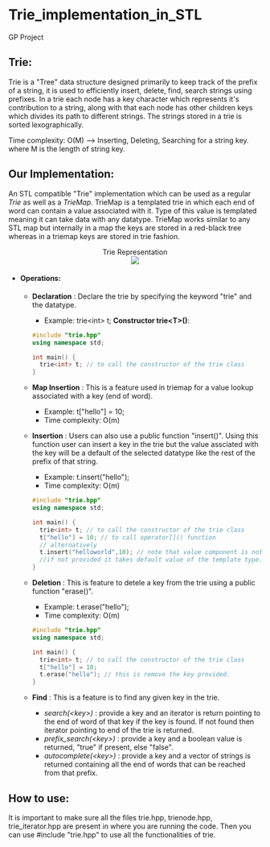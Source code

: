# Trie_implementation_in_STL
GP Project

## Trie:
Trie is a "Tree" data structure designed primarily to keep track of the prefix of a string, it is used to efficiently insert, delete, find, search strings using prefixes.
In a trie each node has a key character which represents it's contribution to a string, along with that each node has other children keys which divides its path to different strings. The strings stored in a trie is sorted lexographically.

Time complexity: O(M) --> Inserting, Deleting, Searching for a string key.
where M is the length of string key.

## Our Implementation:
An STL compatible "Trie" implementation which can be used as a regular *Trie* as well as a *TrieMap*. 
TrieMap is a templated trie in which each end of word can contain a value associated with it. 
Type of this value is templated meaning it can take data with any datatype. TrieMap works similar to any STL map but internally in a map the keys are stored in a red-black tree whereas in a triemap keys are stored in trie fashion. 

<p align="center">
    <span> Trie Representation </span><br>
    <img src="https://user-images.githubusercontent.com/44120464/116353671-0e3ca100-a7ac-11eb-9275-45a5fda368e3.png" />
</p>

- <h4>Operations:</h4>
  
  - **Declaration**  : Declare the trie by specifying the keyword "trie" and the datatype.
    - Example: trie\<int> t;
    **Constructor trie\<T>()**:
    ```cpp
    #include "trie.hpp"
    using namespace std;

    int main() {
      trie<int> t; // to call the constructor of the trie class
    }
    ```
  
  - **Map Insertion** : This is a feature used in triemap for a value lookup associated with a key (end of word).
    - Example: t["hello"] = 10;
    - Time complexity: O(m)
  
  - **Insertion** : Users can also use a public function "insert(<key>)". Using this function user can insert a key in the trie but the value assciated with the key will be a                       default of the selected datatype like the rest of the prefix of that string.
    - Example: t.insert("hello"); 
    - Time complexity: O(m)
    
    <!-- **Insertion**: -->
    ```cpp
    #include "trie.hpp"
    using namespace std;

    int main() {
      trie<int> t; // to call the constructor of the trie class
      t["hello"] = 10; // to call operator[]() function
      // alternatively
      t.insert("helloworld",10); // note that value component is not compulsory 
      //if not provided it takes default value of the template type.
    }
    ```
  
  - **Deletion** : This is feature to detele a key from the trie using a public function "erase(<key>)". 
    - Example: t.erase("hello"); 
    - Time complexity: O(m)

    <!-- **Deletion**: -->
    ```cpp
    #include "trie.hpp"
    using namespace std;

    int main() {
      trie<int> t; // to call the constructor of the trie class
      t["hello"] = 10;
      t.erase("hello"); // this is remove the key provided.
    }
    ```
  
  - **Find** : This is a feature is to find any given key in the trie.
    - *search(\<key>)* : provide a key and an iterator is return pointing to the end of word of that key if the key is found. If not found then iterator pointing to end of the                            trie is returned.
    - *prefix_search(\<key>)* : provide a key and a boolean value is returned, "true" if present, else "false". 
    - *autocomplete(\<key>)* : provide a key and a vector of strings is returned containing all the end of words that can be reached from that prefix.

## How to use:
It is important to make sure all the files trie.hpp, trienode.hpp, trie_iterator.hpp are present in where you are running the code. Then you can use #include "trie.hpp" to use all the functionalities of trie.








